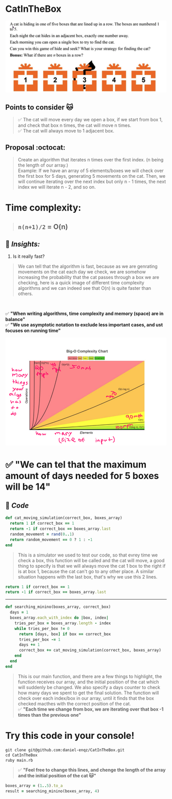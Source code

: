 # CatInTheBox
<p align="center">
  <img src="assets/image.png" />
</p>

## Points to consider 🐱
> ✅ The cat will move every day we open a box, if we start from box 1, and check that box n times, the cat will move n times.<br>
> ✅ The cat will always move to 1 adjacent box. <br>


## Proposal :octocat:
> Create an algorithm that iterates n times over the first index. (n being the length of our array.) <br>
> Example: If we have an array of 5 elements/boxes we will check over the first box for 5 days, generating 5 movements on the cat.
> Then, we will continue iterating over the next index but only n - 1 times, the next index we will iterate n - 2, and so on.

# Time complexity:
> ## `n(n+1)/2` = O(n)

## 🧦 **_Insights:_** 
1. Is it really fast?
> We can tell that the algorithm is fast, because as we are genrating movements on the cat each day we check, we are somehow increasing the probability that the cat passes through a box we are checking, here is a quick image of different time complexity algorithms and we can indeed see that O(n) is quite faster than others.
<br>

✅ **"When writing algorithms, time complexity and memory (space) are in balance"** <br>
✅ **"We use asymptotic notation to exclude less important cases, and ust focuses on running time"**

<p align="center">
  <img src="assets/complexity.png" />
</p>

# ✅ **"We can tel that the maximum amount of days needed for 5 boxes will be 14"** <br>

## 🧦 **_Code_** 
```ruby
def cat_moving_simulation(correct_box, boxes_array)
  return 1 if correct_box == 1
  return -1 if correct_box == boxes_array.last
  random_movement = rand(0..1)
  return random_movement == 0 ? 1 : -1
end
```
> This is a simulator we used to test our code, so that evrey time we check a box, this function will be called and the cat will move, a good thing to specify is that we will always move the cat 1 box to the right if is at box 1, because the cat can't go to any other place. A similar situation happens with the last box, that's why we use this 2 lines.
```ruby
return 1 if correct_box == 1
return -1 if correct_box == boxes_array.last
```
<hr>

```ruby
def searching_minino(boxes_array, correct_box)
  days = 1
  boxes_array.each_with_index do |box, index|
    tries_per_box = boxes_array.length - index
    while tries_per_box != 0
      return [days, box] if box == correct_box
      tries_per_box -= 1
      days += 1
      correct_box += cat_moving_simulation(correct_box, boxes_array)
    end
  end
end
```
> This is our main function, and there are a few things to highlight, the function receives our array, and the initial position of the cat which will suddenly be changed. We also specify a days counter to check how many days we spent to get the final solution. The function will check over each index/box in our array, until it finds that the box checked macthes with the correct position of the cat. <br>
> ✅ **"Each time we change from box, we are iterating over that box -1 times than the previous one"**

# Try this code in your console!
```
git clone git@github.com:daniel-enqz/CatInTheBox.git
cd CatInTheBox
ruby main.rb
```
> ✅ **"Feel free to change this lines, and chenge the length of the array and the initial position of the cat 🐱"**
```ruby
boxes_array = (1..5).to_a
result = searching_minino(boxes_array, 4)
```

